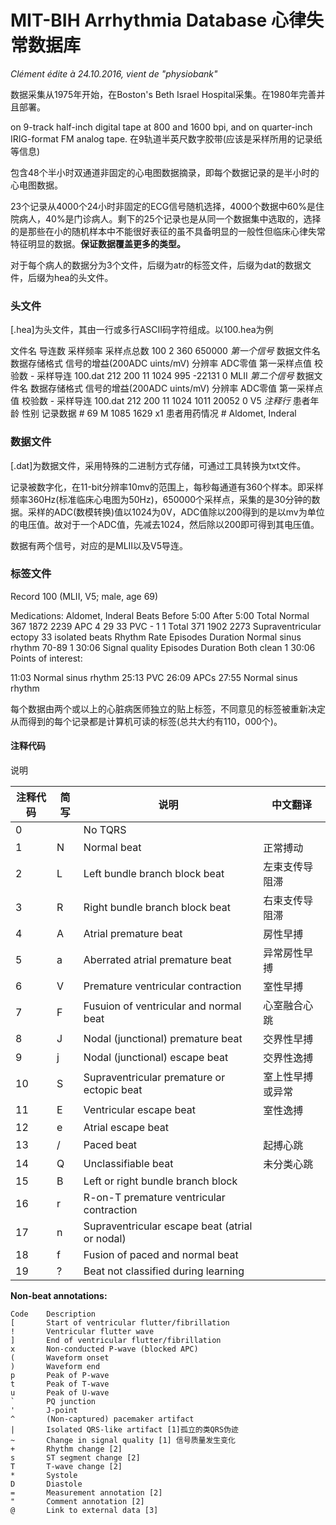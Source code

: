 # MIT-BIH Arrhythmia Database 心律失常数据库

*Clément édite à 24.10.2016, vient de "physiobank"*

数据采集从1975年开始，在Boston's Beth Israel Hospital采集。在1980年完善并且部署。

on 9-track half-inch digital tape at 800 and 1600 bpi, and on quarter-inch IRIG-format FM analog tape.
在9轨道半英尺数字胶带(应该是采样所用的记录纸等信息)

包含48个半小时双通道非固定的心电图数据摘录，即每个数据记录的是半小时的心电图数据。

23个记录从4000个24小时非固定的ECG信号随机选择，4000个数据中60%是住院病人，40%是门诊病人。剩下的25个记录也是从同一个数据集中选取的，选择的是那些在小的随机样本中不能很好表征的虽不具备明显的一般性但临床心律失常特征明显的数据。**保证数据覆盖更多的类型。**

对于每个病人的数据分为3个文件，后缀为atr的标签文件，后缀为dat的数据文件，后缀为hea的头文件。

### 头文件

[.hea]为头文件，其由一行或多行ASCII码字符组成。以100.hea为例

文件名 导连数 采样频率 采样点总数
100 2 360 650000
*第一个信号*
数据文件名 数据存储格式 信号的增益(200ADC uints/mV) 分辨率 ADC零值 第一采样点值 校验数 - 采样导连
100.dat 212 200 11 1024 995 -22131 0 MLII
*第二个信号*
数据文件名 数据存储格式 信号的增益(200ADC uints/mV) 分辨率 ADC零值 第一采样点值 校验数 - 采样导连
100.dat 212 200 11 1024 1011 20052 0 V5
*注释行*
患者年龄 性别 记录数据
\# 69 M 1085 1629 x1
患者用药情况
\# Aldomet, Inderal

### 数据文件

[.dat]为数据文件，采用特殊的二进制方式存储，可通过工具转换为txt文件。

记录被数字化，在11-bit分辨率10mv的范围上，每秒每通道有360个样本。即采样频率360Hz(标准临床心电图为50Hz)，650000个采样点，采集的是30分钟的数据。采样的ADC(数模转换)值以1024为0V，ADC值除以200得到的是以mv为单位的电压值。故对于一个ADC值，先减去1024，然后除以200即可得到其电压值。

数据有两个信号，对应的是MLII以及V5导连。

### 标签文件

Record 100 (MLII, V5; male, age 69)

Medications: Aldomet, Inderal
Beats	Before 5:00	After 5:00	Total
Normal	367	1872	2239
APC	4	29	33
PVC	-	1	1
Total	371	1902	2273
Supraventricular ectopy
33 isolated beats
Rhythm	Rate	Episodes	Duration
Normal sinus rhythm	70-89	1	30:06
Signal quality	Episodes	Duration
Both clean	1	30:06
Points of interest:

11:03 Normal sinus rhythm
25:13 PVC
26:09 APCs
27:55 Normal sinus rhythm


每个数据由两个或以上的心脏病医师独立的贴上标签，不同意见的标签被重新决定从而得到的每个记录都是计算机可读的标签(总共大约有110，000个)。


#### 注释代码

说明


|注释代码|简写|说明|中文翻译|
|--------|--------|--------|------------|
|0||No TQRS||
|1|N|Normal beat | 正常搏动|
|2|L|Left bundle branch block beat|左束支传导阻滞|
|3|R|Right bundle branch block beat|右束支传导阻滞|
|4|A|Atrial premature beat|房性早搏|
|5|a|Aberrated atrial premature beat|异常房性早搏|
|6|V|Premature ventricular contraction|室性早搏|
|7|F|Fusuion of ventricular and normal beat|心室融合心跳|
|8|J|Nodal (junctional) premature beat|交界性早搏|
|9|j|Nodal (junctional) escape beat|交界性逸搏|
|10|S|Supraventricular premature or ectopic beat|室上性早搏或异常|
|11|E|Ventricular escape beat|室性逸搏|
|12|e|Atrial escape beat||
|13|/|Paced beat|起搏心跳|
|14|Q|Unclassifiable beat|未分类心跳|
|15|B|Left or right bundle branch block||
|16|r|R-on-T premature ventricular contraction||
|17|n|Supraventricular escape beat (atrial or nodal)||
|18|f|Fusion of paced and normal beat||
|19|?|Beat not classified during learning||


**Non-beat annotations:**

    Code	Description
    [		Start of ventricular flutter/fibrillation
    !		Ventricular flutter wave
    ]		End of ventricular flutter/fibrillation
    x		Non-conducted P-wave (blocked APC)
    (		Waveform onset
    )		Waveform end
    p		Peak of P-wave
    t		Peak of T-wave
    u		Peak of U-wave
    `		PQ junction
    '		J-point
    ^		(Non-captured) pacemaker artifact
    |		Isolated QRS-like artifact [1]孤立的类QRS伪迹
    ~		Change in signal quality [1] 信号质量发生变化
    +		Rhythm change [2]
    s		ST segment change [2]
    T		T-wave change [2]
    *		Systole
    D		Diastole
    =		Measurement annotation [2]
    "		Comment annotation [2]
    @		Link to external data [3]
